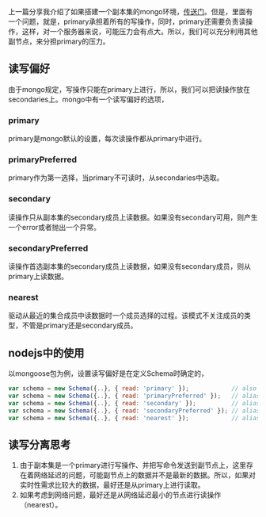 上一篇分享我介绍了如果搭建一个副本集的mongo环境，[传送门](https://blog.toreant.top/article/5979ba7d32ba7b494a5de10b)。但是，里面有一个问题，就是，primary承担着所有的写操作，同时，primary还需要负责读操作，这样，对一个服务器来说，可能压力会有点大。所以，我们可以充分利用其他副节点，来分担primary的压力。  

## 读写偏好  

由于mongo规定，写操作只能在primary上进行，所以，我们可以把读操作放在secondaries上。mongo中有一个读写偏好的选项，  

### primary  
primary是mongo默认的设置，每次读操作都从primary中进行。  

### primaryPreferred  
primary作为第一选择，当primary不可读时，从secondaries中选取。  

### secondary  
读操作只从副本集的secondary成员上读数据。如果没有secondary可用，则产生一个error或者抛出一个异常。  

### secondaryPreferred  
读操作首选副本集的secondary成员上读数据，如果没有secondary成员，则从primary上读数据。  

### nearest  
驱动从最近的集合成员中读数据时一个成员选择的过程。该模式不关注成员的类型，不管是primary还是secondary成员。  

## nodejs中的使用  
以mongoose包为例，设置读写偏好是在定义Schema时确定的， 
```javascript  
var schema = new Schema({..}, { read: 'primary' });            // also aliased as 'p'  
var schema = new Schema({..}, { read: 'primaryPreferred' });   // aliased as 'pp'  
var schema = new Schema({..}, { read: 'secondary' });          // aliased as 's'  
var schema = new Schema({..}, { read: 'secondaryPreferred' }); // aliased as 'sp'  
var schema = new Schema({..}, { read: 'nearest' });            // aliased as 'n'  
```
## 读写分离思考  
1. 由于副本集是一个primary进行写操作、并把写命令发送到副节点上，这里存在着网络延迟的问题，可能副节点上的数据并不是最新的数据。所以，如果对实时性需求比较大的数据，最好还是从primary上进行读取。  
2. 如果考虑到网络问题，最好还是从网络延迟最小的节点进行读操作（nearest）。
